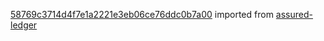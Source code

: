 [58769c3714d4f7e1a2221e3eb06ce76ddc0b7a00](https://github.com/insolar/assured-ledger/commit/58769c3714d4f7e1a2221e3eb06ce76ddc0b7a00) imported from [assured-ledger](https://github.com/insolar/assured-ledger)
